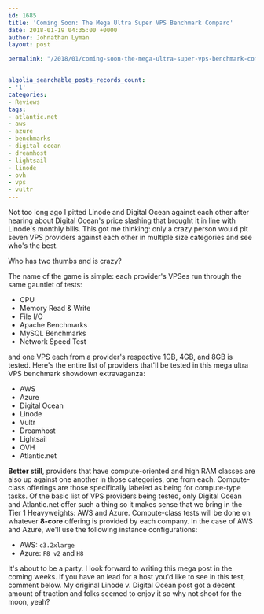 ```yaml
---
id: 1685
title: 'Coming Soon: The Mega Ultra Super VPS Benchmark Comparo'
date: 2018-01-19 04:35:00 +0000
author: Johnathan Lyman
layout: post

permalink: "/2018/01/coming-soon-the-mega-ultra-super-vps-benchmark-comparo.html"


algolia_searchable_posts_records_count:
- '1'
categories:
- Reviews
tags:
- atlantic.net
- aws
- azure
- benchmarks
- digital ocean
- dreamhost
- lightsail
- linode
- ovh
- vps
- vultr
---
```

Not too long ago I pitted Linode and Digital Ocean against each other after hearing about Digital Ocean's price slashing that brought it in line with Linode's monthly bills. This got me thinking: only a crazy person would pit seven VPS providers against each other in multiple size categories and see who's the best.

Who has two thumbs and is crazy?

<!--more-->

The name of the game is simple: each provider's VPSes run through the same gauntlet of tests:

* CPU
* Memory Read &amp; Write
* File I/O
* Apache Benchmarks
* MySQL Benchmarks
* Network Speed Test

and one VPS each from a provider's respective 1GB, 4GB, and 8GB is tested. Here's the entire list of providers that'll be tested in this mega ultra VPS benchmark showdown extravaganza:

- AWS
- Azure
- Digital Ocean
- Linode
- Vultr
- Dreamhost
- Lightsail
- OVH
- Atlantic.net

**Better still**, providers that have compute-oriented and high RAM classes are also up against one another in those categories, one from each. Compute-class offerings are those specifically labeled as being for compute-type tasks. Of the basic list of VPS providers being tested, only Digital Ocean and Atlantic.net offer such a thing so it makes sense that we bring in the Tier 1 Heavyweights: AWS and Azure. Compute-class tests will be done on whatever **8-core** offering is provided by each company. In the case of AWS and Azure, we'll use the following instance configurations:

* AWS: `c3.2xlarge`
* Azure: `F8 v2` and `H8`

It's about to be a party. I look forward to writing this mega post in the coming weeks. If you have an iead for a host you'd like to see in this test, comment below. My original Linode v. Digital Ocean post got a decent amount of traction and folks seemed to enjoy it so why not shoot for the moon, yeah?